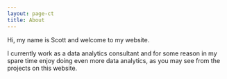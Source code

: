 ```yaml
---
layout: page-ct
title: About
---
```


Hi, my name is Scott and welcome to my website.

I currently work as a data analytics consultant and for some reason in my spare time enjoy doing even more data analytics, as you may see from the projects on this website.


